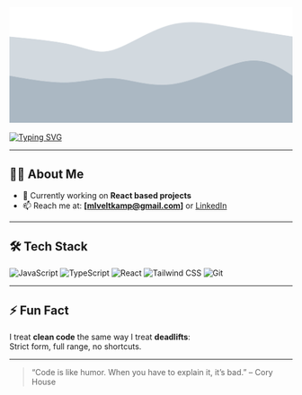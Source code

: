 ![Michael Veltkamp Banner](./banner.svg)

[![Typing SVG](https://readme-typing-svg.herokuapp.com?font=Fira+Code&size=24&pause=1000&color=9D79F0&vCenter=true&width=600&lines=Hey+there!+I'm+Michael.;Frontend+Developer+%7C+Gym+Rat;I+build+cool+things+with+code+and+discipline)](https://git.io/typing-svg)

---

## 👨‍💻 About Me

- 🔭 Currently working on **React based projects**
- 📫 Reach me at: **[mlveltkamp@gmail.com]** or [LinkedIn](https://www.linkedin.com/in/michael-veltkamp-93087610b/)

---

## 🛠️ Tech Stack

![JavaScript](https://img.shields.io/badge/-JavaScript-F7DF1E?logo=javascript&logoColor=000)
![TypeScript](https://img.shields.io/badge/-TypeScript-3178C6?logo=typescript&logoColor=fff)
![React](https://img.shields.io/badge/-React-61DAFB?logo=react&logoColor=000)
![Tailwind CSS](https://img.shields.io/badge/-Tailwind-06B6D4?logo=tailwindcss&logoColor=fff)
![Git](https://img.shields.io/badge/-Git-F05032?logo=git&logoColor=fff)

---

## ⚡ Fun Fact

I treat **clean code** the same way I treat **deadlifts**:  
Strict form, full range, no shortcuts.

---

> “Code is like humor. When you have to explain it, it’s bad.” – Cory House

